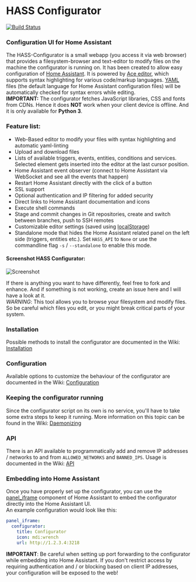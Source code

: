 # HASS Configurator
[![Build Status](https://travis-ci.org/danielperna84/hass-configurator.svg?branch=master)](https://travis-ci.org/danielperna84/hass-configurator)
### Configuration UI for Home Assistant

The HASS-Configurator is a small webapp (you access it via web browser) that provides a filesystem-browser and text-editor to modify files on the machine the configurator is running on. It has been created to allow easy configuration of [Home Assistant](https://home-assistant.io/). It is powered by [Ace editor](https://ace.c9.io/), which supports syntax highlighting for various code/markup languages. [YAML](https://en.wikipedia.org/wiki/YAML) files (the default language for Home Assistant configuration files) will be automatically checked for syntax errors while editing.  
__IMPORTANT:__ The configurator fetches JavaScript libraries, CSS and fonts from CDNs. Hence it does __NOT__ work when your client device is offline. And it is only available for __Python 3__.

### Feature list:

- Web-Based editor to modify your files with syntax highlighting and automatic yaml-linting
- Upload and download files
- Lists of available triggers, events, entities, conditions and services. Selected element gets inserted into the editor at the last cursor position.
- Home Assistant event observer (connect to Home Assistant via WebSocket and see all the events that happen)
- Restart Home Assistant directly with the click of a button
- SSL support
- Optional authentication and IP filtering for added security
- Direct links to Home Assistant documentation and icons
- Execute shell commands
- Stage and commit changes in Git repositories, create and switch between branches, push to SSH remotes
- Customizable editor settings (saved using [localStorage](https://developer.mozilla.org/en-US/docs/Web/API/Window/localStorage))
- Standalone mode that hides the Home Assistant related panel on the left side (triggers, entities etc.). Set `HASS_API` to `None` or use the commandline flag `-s` / `--standalone` to enable this mode.

#### Screenshot HASS Configurator:
![Screenshot](https://github.com/danielperna84/hass-configurator/blob/master/screenshots/main.png)

If there is anything you want to have differently, feel free to fork and enhance. And if something is not working, create an issue here and I will have a look at it.  
_WARNING_: This tool allows you to browse your filesystem and modify files. So be careful which files you edit, or you might break critical parts of your system.

### Installation
Possible methods to install the configurator are documented in the Wiki: [Installation](https://github.com/danielperna84/hass-configurator/wiki/Installation)

### Configuration
Available options to customize the behaviour of the configurator are documented in the Wiki: [Configuration](https://github.com/danielperna84/hass-configurator/wiki/Configuration)

### Keeping the configurator running
Since the configurator script on its own is no service, you'll have to take some extra steps to keep it running. More information on this topic can be found in the Wiki: [Daemonizing](https://github.com/danielperna84/hass-configurator/wiki/Daemonizing)

### API

There is an API available to programmatically add and remove IP addresses / networks to and from `ALLOWED_NETWORKS` and `BANNED_IPS`. Usage is documented in the Wiki: [API](https://github.com/danielperna84/hass-configurator/wiki/API)

### Embedding into Home Assistant
Once you have properly set up the configurator, you can use the [panel_iframe](https://home-assistant.io/components/panel_iframe/) component of Home Assistant to embed the configurator directly into the Home Assistant UI.  
An example configuration would look like this:

```yaml
panel_iframe:
  configurator:
    title: Configurator
    icon: mdi:wrench
    url: http://1.2.3.4:3218
```
__IMPORTANT__: Be careful when setting up port forwarding to the configurator while embedding into Home Assistant. If you don't restrict access by requiring authentication and / or blocking based on client IP addresses, your configuration will be exposed to the web!
